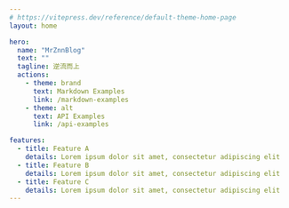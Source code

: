 ```yaml
---
# https://vitepress.dev/reference/default-theme-home-page
layout: home

hero:
  name: "MrZnnBlog"
  text: ""
  tagline: 逆流而上
  actions:
    - theme: brand
      text: Markdown Examples
      link: /markdown-examples
    - theme: alt
      text: API Examples
      link: /api-examples

features:
  - title: Feature A
    details: Lorem ipsum dolor sit amet, consectetur adipiscing elit
  - title: Feature B
    details: Lorem ipsum dolor sit amet, consectetur adipiscing elit
  - title: Feature C
    details: Lorem ipsum dolor sit amet, consectetur adipiscing elit
---
```

